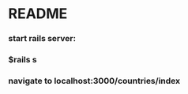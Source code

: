 # README   

### start rails server:   
### $rails s  
   
### navigate to localhost:3000/countries/index   
